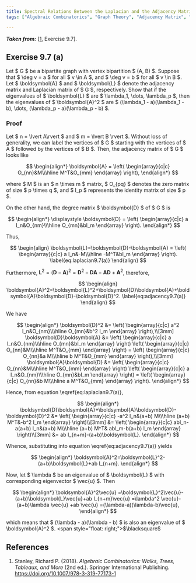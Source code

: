 ```yaml
---
title: Spectral Relations Between the Laplacian and the Adjacency Matrix in Regular Bipartite Graphs
tags: ["Algebraic Combinatorics", "Graph Theory", "Adjacency Matrix", "Laplacian Matrix"]

---
```


***Taken from:*** \[[1](#Stanley2018), Exercise 9.7\].

## Exercise 9.7 (a)
Let $ G $ be a bipartite graph with vertex bipartition $ (A, B) $. Suppose that $ \deg v = a $ for all $ v \in A $, and $ \deg v = b $ for all $ v \in B $. Let $ \boldsymbol{A} $ and $ \boldsymbol{L} $ denote the adjacency matrix and Laplacian matrix of $ G $, respectively. Show that if the eigenvalues of $ \boldsymbol{L} $ are $ \lambda_1, \dots, \lambda_p $, then the eigenvalues of $ \boldsymbol{A}^2 $ are $ (\lambda_1 - a)(\lambda_1 - b), \dots, (\lambda_p - a)(\lambda_p - b) $.

### Proof

Let $ n = \lvert A\rvert $ and $ m = \lvert B \rvert $. Without loss of generality, we can label the vertices of $ G $ starting with the vertices of $ A $ followed by the vertices of $ B $. Then, the adjacency matrix of $ G $ looks like

$$
\begin{align*}
    \boldsymbol{A}
    =
    \left(
    \begin{array}{c|c}
        O_{nn}&M\\\hline
        M^T&O_{mm} 
    \end{array}
    \right),
\end{align*}
$$

where $ M $ is an $ n \times m $ matrix, $ O_{pq} $ denotes the zero matrix of size $ p \times q $, and $ I_p $ represents the identity matrix of size $ p $.

On the other hand, the degree matrix $ \boldsymbol{D} $ of $ G $ is

$$
\begin{align*}
    \displaystyle
    \boldsymbol{D}
    =
    \left(
    \begin{array}{c|c}
        a I_n&O_{nm}\\\hline
        O_{mn}&bI_m 
    \end{array}
    \right).
\end{align*}
$$

Thus,

$$
\begin{align}
    \boldsymbol{L}=\boldsymbol{D}-\boldsymbol{A}
    =
    \left(
    \begin{array}{c|c}
        a I_n&-M\\\hline
        -M^T&bI_m 
    \end{array}
    \right). \label{eq:laplacian9.7(a)}
\end{align}
$$

Furthermore, $\boldsymbol{L}^2=(\boldsymbol{D}-\boldsymbol{A})^2=\boldsymbol{D}^2-\boldsymbol{D}\boldsymbol{A}-\boldsymbol{A}\boldsymbol{D}+\boldsymbol{A}^2$, therefore,

$$
\begin{align}
    \boldsymbol{A}^2=\boldsymbol{L}^2+\boldsymbol{D}\boldsymbol{A}+\boldsymbol{A}\boldsymbol{D}-\boldsymbol{D}^2. \label{eq:adjacency9.7(a)}
\end{align}
$$

We have

$$
\begin{align*}
    \boldsymbol{D}^2
    &=
    \left(
    \begin{array}{c|c}
        a^2 I_n&O_{nm}\\\hline
        O_{mn}&b^2 I_m 
    \end{array}
    \right),\\[3mm]
    \boldsymbol{D}\boldsymbol{A}
    &=
    \left(
    \begin{array}{c|c}
        a I_n&O_{nm}\\\hline
        O_{mn}&bI_m 
    \end{array}
    \right)
    \left(
    \begin{array}{c|c}
        O_{nn}&M\\\hline
        M^T&O_{mm} 
    \end{array}
    \right)
    =
    \left(
    \begin{array}{c|c}
        O_{nn}&a M\\\hline
        b M^T&O_{mm} 
    \end{array}
    \right),\\[3mm]
    \boldsymbol{A}\boldsymbol{D}
    &=
    \left(
    \begin{array}{c|c}
        O_{nn}&M\\\hline
        M^T&O_{mm} 
    \end{array}
    \right)
    \left(
    \begin{array}{c|c}
        a I_n&O_{nm}\\\hline
        O_{mn}&bI_m 
    \end{array}
    \right)
    =
    \left(
    \begin{array}{c|c}
        O_{nn}&b M\\\hline
        a M^T&O_{mm} 
    \end{array}
    \right).
\end{align*}
$$

Hence, from equation \eqref{eq:laplacian9.7(a)},

$$
\begin{align*}
    \boldsymbol{D}\boldsymbol{A}+\boldsymbol{A}\boldsymbol{D}-\boldsymbol{D}^2
    &=
    \left(
    \begin{array}{c|c}
        -a^2 I_n&(a+b) M\\\hline
        (a+b) M^T&-b^2 I_m
    \end{array}
    \right)\\[3mm]
    &=
    \left(
    \begin{array}{c|c}
        abI_n-a(a+b) I_n&(a+b) M\\\hline
        (a+b) M^T& abI_m-b(a+b) I_m
    \end{array}
    \right)\\[3mm]
    &=
    ab I_{n+m}-(a+b)\boldsymbol{L}.
\end{align*}
$$

Whence, substituting into equation \eqref{eq:adjacency9.7(a)} yields

$$
\begin{align*}
    \boldsymbol{A}^2=\boldsymbol{L}^2-(a+b)\boldsymbol{L}+ab I_{n+m}.
\end{align*}
$$

Now, let $ \lambda $ be an eigenvalue of $ \boldsymbol{L} $ with corresponding eigenvector $ \vec{u} $. Then

$$
\begin{align*}
    \boldsymbol{A}^2\vec{u}
    =\boldsymbol{L}^2\vec{u}-(a+b)\boldsymbol{L}\vec{u}+ab I_{n+m}\vec{u}
    =\lambda^2 \vec{u}-(a+b)\lambda \vec{u} +ab \vec{u}
    =(\lambda-a)(\lambda-b)\vec{u},
\end{align*}
$$

which means that $ (\lambda - a)(\lambda - b) $ is also an eigenvalue of $ \boldsymbol{A}^2 $. <span style="float: right;">$\blacksquare$</span>

## References

1. <a id="Stanley2018"></a> Stanley, Richard P. (2018). *Algebraic Combinatorics: Walks, Trees, Tableaux, and More* (2nd ed.). Springer International Publishing. <a href="https://doi.org/10.1007/978-3-319-77173-1" target="_blank">https://doi.org/10.1007/978-3-319-77173-1</a>